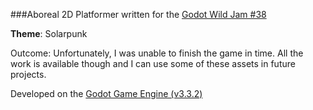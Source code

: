 ###Aboreal
2D Platformer written for the [Godot Wild Jam #38](https://itch.io/jam/godot-wild-jam-38)

**Theme**: Solarpunk

Outcome: Unfortunately, I was unable to finish the game in time. All the work is available though and I can use some of these assets in future projects.

Developed on the [Godot Game Engine (v3.3.2)](https://godotengine.org/)
